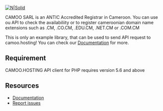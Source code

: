[![N|Solid](https://www.camoo.hosting/img/logos/logoDomain.png)](https://www.camoo.hosting)

CAMOO SARL is an ANTIC Accredited Registrar in Cameroon.
You can use ou API to check the availabiliity or to register cameroonian domain name extensions such as .CM, .CO.CM, .EDU.CM, .NET.CM or .COM.CM

This is only an example library, that can be used to send API request to camoo.hosting! You can check our [Documentation](https://api-doc.camoo.hosting) for more.

Requirement
-----------
CAMOO.HOSTING API client for PHP requires version 5.6 and above

Resources
---------

  * [Documentation](https://api-doc.camoo.hosting)
  * [Report issues](https://github.com/camoo/hosting/issues)
